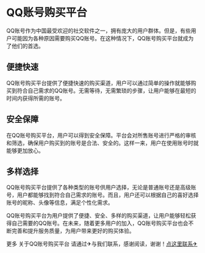 # QQ账号购买平台

QQ账号作为中国最受欢迎的社交软件之一，拥有庞大的用户群体。但是，有些用户可能因为各种原因需要购买QQ账号。在这种情况下，QQ账号购买平台就成为了他们的首选。

## 便捷快速

QQ账号购买平台提供了便捷快速的购买渠道，用户可以通过简单的操作就能够购买到符合自己需求的QQ账号。无需等待，无需繁琐的步骤，让用户能够在最短的时间内获得所需的账号。

## 安全保障

在QQ账号购买平台，用户可以得到安全保障。平台会对所售账号进行严格的审核和筛选，确保用户购买到的账号是合法、安全的。这样一来，用户在使用账号时就能够更加放心。

## 多样选择

QQ账号购买平台提供了各种类型的账号供用户选择，无论是普通账号还是高级账号，用户都能够找到符合自己需求的账号。而且，用户还可以根据自己的喜好选择账号的昵称、头像等信息，满足个性化需求。

QQ账号购买平台为用户提供了便捷、安全、多样的购买渠道，让用户能够轻松获得自己需要的QQ账号。在未来，随着更多用户的加入，QQ账号购买平台也会不断完善和提升服务质量，为用户带来更好的购买体验。

更多 关于QQ账号购买平台 请通过✈与我们联系，感谢阅读，谢谢！[点这里联系✈](https://tg.k02.cc)